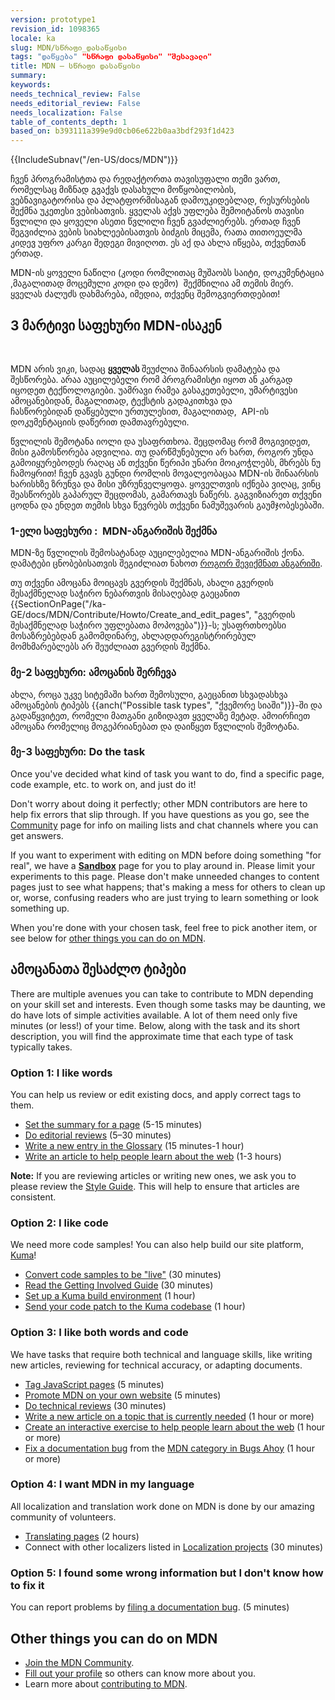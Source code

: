 ```yaml
---
version: prototype1
revision_id: 1098365
locale: ka
slug: MDN/სწრაფი_დასაწყისი
tags: "დაწყება" "სწრაფი დასაწყისი" "შესავალი"
title: MDN — სწრაფი დასაწყისი
summary: 
keywords: 
needs_technical_review: False
needs_editorial_review: False
needs_localization: False
table_of_contents_depth: 1
based_on: b393111a399e9d0cb06e622b0aa3bdf293f1d423
---
```

<div>{{IncludeSubnav("/en-US/docs/MDN")}}</div>

<p>ჩვენ პროგრამისტთა და რედაქტორთა თავისუფალი თემი ვართ, რომელსაც&nbsp;მიზნად გვაქვს დასახული&nbsp;მოწყობილობის, ვებნავიგატორისა&nbsp;და პლატფორმისაგან დამოუკიდებლად, რესურსების შექმნა&nbsp;უკეთესი ვებისათვის. ყველას აქვს უფლება შემოიტანოს თავისი წვლილი და ყოველი ასეთი წვლილი ჩვენ გვაძლიერებს. ერთად ჩვენ შეგვიძლია ვების სიახლეებისათვის ბიძგის მიცემა, რათა თითოეულმა კიდევ უფრო კარგი შედეგი მივიღოთ. ეს აქ და ახლა&nbsp;იწყება, თქვენთან ერთად.</p>

<p>MDN-ის ყოველი ნაწილი (კოდი რომლითაც მუშაობს საიტი, დოკუმენტაცია ,მაგალითად მოცემული კოდი და დემო) &nbsp;შექმნილია ამ თემის მიერ. ყველას ძალუძს&nbsp;დახმარება,&nbsp;იმედია, თქვენც შემოგვიერთდებით!</p>

<h2 id="3_simple_steps_to_MDN">3 მარტივი საფეხური&nbsp;MDN-ისაკენ</h2>

<p>&nbsp;</p>

<p><span class="seoSummary">MDN არის ვიკი, სადაც <strong>ყველას </strong>შეუძლია შინაარსის დამატება და შესწორება. არაა აუცილებელი რომ პროგრამისტი იყოთ ან კარგად იცოდეთ ტექნოლოგიები. უამრავი რამეა გასაკეთებელი, უმარტივესი ამოცანებიდან, მაგალითად, ტექსტის გადაკითხვა და ჩასწორებიდან&nbsp;დაწყებული ურთულესით, მაგალითად, &nbsp;API-ის დოკუმენტაციის დაწერით&nbsp;დამთავრებული.</span></p>

<p>წვლილის შემოტანა იოლი და უსაფრთხოა. შეცდომაც რომ მოგივიდეთ, მისი გამოსწორება ადვილია. თუ დარწმუნებული არ ხართ, როგორ უნდა გამოიყურებოდეს რაღაც ან თქვენი წერიპი უნარი მოიკოჭლებს, მხრებს ნუ ჩამოყრით! ჩვენ გვავს გუნდი რომლის მოვალეობაცაა MDN-ის შინაარსის ხარისხზე ზრუნვა და მისი უზრუნველყოფა. ყოველთვის იქნება ვიღაც, ვინც შეასწორებს გაპარულ შეცდომას, გამართავს ნაწერს. გაგვიზიარეთ თქვენი ცოდნა და ენდეთ თემის სხვა წევრებს თქვენი ნამუშევარის გაუმჯობესებაში.</p>

<h3 id="Step_1_Create_an_account_on_MDN">1-ელი საფეხური :&nbsp;&nbsp;MDN-ანგარიშის შექმნა</h3>

<p>MDN-ზე წვლილის შემოსატანად აუცილებელია&nbsp;MDN-ანგარიშის ქონა. დამატები ცნობებისათვის შეგიძლიათ ნახოთ <a href="/ka-GE/docs/MDN/Contribute/Howto/Create_an_MDN_account">როგორ შევიქმნათ ანგარიში</a>.</p>

<p>თუ თქვენი ამოცანა მოიცავს გვერდის შექმნას, ახალი გვერდის შესაქმნელად საჭირო ნებართვის მისაღებად გაეცანით {{SectionOnPage("/ka-GE/docs/MDN/Contribute/Howto/Create_and_edit_pages", "გვერდის შესაქმნელად საჭირო უფლებათა მოპოვება")}}-ს; უსაფრთხოებსი მოსაზრებებდან გამომდინარე, ახლადდარეგისტრირებულ მომხმარებლებს არ შეუძლიათ გვერდის შექმნა.</p>

<h3 id="Step_2_Pick_a_task">მე-2&nbsp;საფეხური: ამოცანის შერჩევა</h3>

<p>ახლა, როცა უკვე სიტემაში ხართ შემოსული, გაეცანით სხვადასხვა ამოცანების ტიპებს&nbsp;{{anch("Possible task types", "ქვემორე სიაში")}}-ში და გადაწყვიტეთ, რომელი მათგანი გიზიდავთ ყველაზე მეტად. ამოირჩიეთ ამოცანა რომელიც მოგეპრიანებათ და დაიწყეთ წვლილის შემოტანა.</p>

<h3 id="Step_3_Do_the_task">მე-3&nbsp;საფეხური: Do the task</h3>

<p>Once you've decided what kind of task you want to do, find a specific page, code example, etc. to work on, and just do it!</p>

<p>Don't worry about doing it perfectly; other MDN contributors are here to help fix errors that slip through. If you have questions as you go, see the <a href="/en-US/docs/MDN/Community">Community</a> page for info on mailing lists and chat channels where you can get answers.</p>

<div class="note">
<p>If you want to experiment with editing on MDN before doing something "for real", we have a <strong><a href="/en-US/docs/Sandbox">Sandbox</a></strong> page for you to play around in. Please limit your experiments to this page. Please don't make unneeded changes to content pages just to see what happens; that's making a mess for others to clean up or, worse, confusing readers who are just trying to learn something or look something up.</p>
</div>

<p>When you're done with your chosen task, feel free to pick another item, or see below for <a href="#Other_things_you_can_do_on_MDN">other things you can do on MDN</a>.</p>

<h2 id="Possible_task_types">ამოცანათა შესაძლო ტიპები</h2>

<p>There are multiple avenues you can take to contribute to MDN depending on your skill set and interests. Even though some tasks may be daunting, we do have lots of simple activities available. A lot of them need only five minutes (or less!) of your time. Below, along with the task and its short description, you will find the approximate time that each type of task typically takes.</p>

<h3 id="Option_1_I_like_words">Option 1: I like words</h3>

<p>You can help us review or edit existing docs, and apply correct tags to them.</p>

<ul>
 <li><a href="/en-US/docs/MDN/Contribute/Howto/Set_the_summary_for_a_page">Set the summary for a page</a> (5-15 minutes)</li>
 <li><a href="/en-US/docs/MDN/Contribute/Howto/Do_an_editorial_review">Do editorial reviews</a> (5–30 minutes)</li>
 <li><a href="/en-US/docs/MDN/Contribute/Howto/Write_a_new_entry_in_the_Glossary">Write a new entry in the Glossary</a> (15 minutes-1 hour)</li>
 <li><a href="/en-US/docs/MDN/Contribute/Howto/Write_an_article_to_help_learn_about_the_Web">Write an article to help people learn about the web</a> (1-3 hours)</li>
</ul>

<div class="note"><strong>Note:</strong> If you are reviewing articles or writing new ones, we ask you to please review the <a href="/en-US/docs/MDN/Contribute/Guidelines/Style_guide">Style Guide</a>. This will help to ensure that articles are consistent.</div>

<h3 id="Option_2_I_like_code">Option 2: I like code</h3>

<p>We need more code samples! You can also help build our site platform, <a href="/en-US/docs/MDN/Kuma">Kuma</a>!</p>

<ul>
 <li><a href="/en-US/docs/MDN/Contribute/Howto/Convert_code_samples_to_be_live">Convert code samples to be "live"</a> (30 minutes)</li>
 <li><a href="https://wiki.mozilla.org/Webdev/GetInvolved/developer.mozilla.org">Read the Getting Involved Guide</a>&nbsp;(30 minutes)</li>
 <li><a href="http://kuma.readthedocs.org/en/latest/installation.html">Set up a Kuma build environment</a> (1 hour)</li>
 <li><a href="https://github.com/mozilla/kuma#readme">Send your code patch to the Kuma codebase</a> (1 hour)</li>
</ul>

<h3 id="Option_3_I_like_both_words_and_code">Option 3: I like both words and code</h3>

<p>We have tasks that require both technical and language skills, like writing new articles, reviewing for technical accuracy, or adapting documents.</p>

<ul>
 <li><a href="/en-US/docs/MDN/Contribute/Howto/Tag_JavaScript_pages">Tag JavaScript pages</a> (5 minutes)</li>
 <li><a href="/en-US/docs/MDN/About/Promote">Promote MDN on your own website</a> (5 minutes)</li>
 <li><a href="/en-US/docs/MDN/Contribute/Howto/Do_a_technical_review">Do technical reviews</a> (30 minutes)</li>
 <li><a href="/en-US/docs/Contribute_to_docs_that_are_currently_needed">Write a new article on a topic that is currently needed</a> (1 hour or more)</li>
 <li><a href="/en-US/docs/MDN/Contribute/Howto/Create_an_interactive_exercise_to_help_learning_the_web">Create an interactive exercise to help people learn about the web</a> (1 hour or more)</li>
 <li><a href="/en-US/docs/MDN/Contribute/Howto/Resolve_a_mentored_developer_doc_request">Fix a documentation bug</a> from the <a href="http://www.joshmatthews.net/bugsahoy/?mdn=1">MDN category in Bugs Ahoy</a> (1 hour or more)</li>
</ul>

<h3 id="Option_4_I_want_MDN_in_my_language">Option 4: I want MDN in my language</h3>

<p>All localization and translation work done on MDN is done by our amazing community of volunteers.</p>

<ul>
 <li><a href="/en-US/docs/MDN/Contribute/Localize/Translating_pages">Translating pages</a> (2 hours)</li>
 <li>Connect with other localizers listed in <a href="/en-US/docs/MDN/Contribute/Localize/Localization_projects">Localization projects</a> (30 minutes)</li>
</ul>

<h3 id="Option_5_I_found_some_wrong_information_but_I_don't_know_how_to_fix_it">Option 5: I found some wrong information but I don't know how to fix it</h3>

<p>You can report problems by <a class="external" href="https://bugzilla.mozilla.org/form.doc">filing a documentation bug</a>. (5 minutes)</p>

<h2 id="Other_things_you_can_do_on_MDN">Other things you can do on MDN</h2>

<ul>
 <li><a href="/en-US/docs/MDN/Community">Join the MDN Community</a>.</li>
 <li><a href="/en-US/profile">Fill out your profile</a> so others can know more about you.</li>
 <li>Learn more about <a href="/en-US/docs/MDN/Contribute">contributing to MDN</a>.</li>
</ul>

